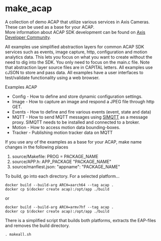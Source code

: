 # make_acap
A collection of demo ACAP that utilize various services in Axis Cameras.  These can be used as a base for your ACAP.  
More information about ACAP SDK development can be found on [Axis Developer Community](https://www.axis.com/developer-community/acap).

All examples use simplified abstraction layers for common ACAP SDK services such as events, image capture, http, configuration and motion analytics data.  This lets you focus on what you want to create without the need to dig into the SDK.  You only need to focus on the main.c file.  Note that abstraction layer source files are in CAPITAL letters. All examples use cJSON to store and pass data.  All examples have a user interfaces to test/validate functionality using a web browser.

Examples ACAP
* Config - How to define and store dynamic configuration settings.
* Image - How to capture an image and respond a JPEG file through http GET.
* Events - How to define and fire various events (event, state and data)
* MQTT - How to send MQTT messages using [SIMQTT](https://api.aintegration.team/acap/simqtt?source=acapp) as a message proxy.  SIMQTT needs to be installed and connected to a broker.
* Motion - How to access motion data bounding-boxes.
* Tracker - Publishing motion tracker data on MQTT

If you use any of the examples as a base for your ACAP, make name changes in the following places
1. source/Makefile:  PROG = PACKAGE_NAME
2. source/APP.h: APP_PACKAGE "PACKAGE_NAME"
3. source/manfiest.json: "appname": "PACKAGE_NAME"

To build, go into each directory.  For a selected platform... 
```
docker build --build-arg ARCH=aarch64 --tag acap .
docker cp $(docker create acap):/opt/app ./build
```
or 
```
docker build --build-arg ARCH=armv7hf --tag acap .
docker cp $(docker create acap):/opt/app ./build
```
There is a simplified script that builds both platforms, extracts the EAP-files and removes the build directory.
```
. makeall.sh
```
